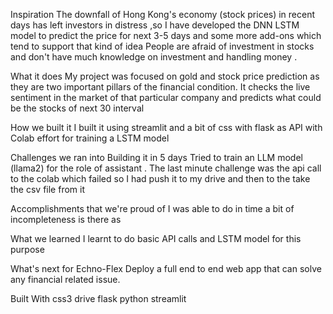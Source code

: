 Inspiration
The downfall of Hong Kong's economy (stock prices) in recent days has left investors in distress ,so I have developed the DNN LSTM model to predict the price for next 3-5 days and some more add-ons which tend to support that kind of idea People are afraid of investment in stocks and don't have much knowledge on investment and handling money .

What it does
My project was focused on gold and stock price prediction as they are two important pillars of the financial condition. It checks the live sentiment in the market of that particular company and predicts what could be the stocks of next 30 interval

How we built it
I built it using streamlit and a bit of css with flask as API with Colab effort for training a LSTM model

Challenges we ran into
Building it in 5 days Tried to train an LLM model (llama2) for the role of assistant . The last minute challenge was the api call to the colab which failed so I had push it to my drive and then to the take the csv file from it

Accomplishments that we're proud of
I was able to do in time a bit of incompleteness is there as

What we learned
I learnt to do basic API calls and LSTM model for this purpose

What's next for Echno-Flex
Deploy a full end to end web app that can solve any financial related issue.

Built With
css3
drive
flask
python
streamlit
